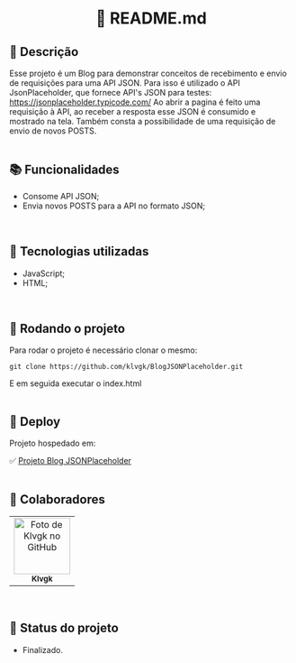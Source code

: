 <h1 align="center">🧬 README.md</h1>

## :memo: Descrição
Esse projeto é um Blog para demonstrar conceitos de recebimento e envio de requisições para uma API JSON.
Para isso é utilizado o API JsonPlaceholder, que fornece API's JSON para testes: https://jsonplaceholder.typicode.com/
Ao abrir a pagina é feito uma requisição à API, ao receber a resposta esse JSON é consumido e mostrado na tela.
Também consta a possibilidade de uma requisição de envio de novos POSTS.
<br><br>

## :books: Funcionalidades
* Consome API JSON;
* Envia novos POSTS para a API no formato JSON;
<br>

## :wrench: Tecnologias utilizadas
* JavaScript;
* HTML;
<br>

## :rocket: Rodando o projeto
Para rodar o projeto é necessário clonar o mesmo:
```
git clone https://github.com/klvgk/BlogJSONPlaceholder.git
```
E em seguida executar o index.html
<br><br>

## 👾 Deploy
Projeto hospedado em:

✅ <a href="https://klvgk.github.io/BlogJSONPlaceholder/">Projeto Blog JSONPlaceholder</a>
<br><br>

## :handshake: Colaboradores
<table>
  <tr>
    <td align="center">
      <a href="http://github.com/klvgk">
        <img src="https://avatars.githubusercontent.com/u/25831261?s=400&u=de43f75cc712971a37f8728114353248834cf9dd&v=4" width="100px;" alt="Foto de Klvgk no GitHub"/><br>
        <sub>
          <b>Klvgk</b>
        </sub>
      </a>
    </td>
  </tr>
</table>
<br>

## :dart: Status do projeto
* Finalizado. 

